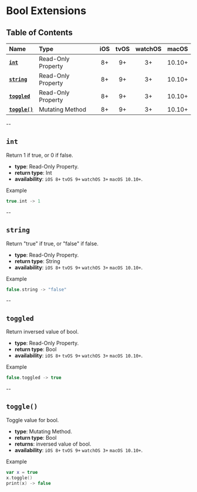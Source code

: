 # Bool Extensions


## Table of Contents
| Name | Type | iOS | tvOS | watchOS | macOS |
|:--- | :--- | :---: | :---: | :---: | :---: |
| [**`int`**](#int) | Read-Only Property | 8+ | 9+ | 3+ | 10.10+ |
| [**`string`**](#string) | Read-Only Property | 8+ | 9+ | 3+ | 10.10+ |
| [**`toggled`**](#int) | Read-Only Property | 8+ | 9+ | 3+ | 10.10+ |
| [**`toggle()`**](#toggle()) | Mutating Method | 8+ | 9+ | 3+ | 10.10+ |

--

## `int`
Return 1 if true, or 0 if false.

 - **type**: Read-Only Property.
 - **return type**: Int
 - **availability**: `iOS 8+` `tvOS 9+` `watchOS 3+` `macOS 10.10+`.

Example

```swift
true.int -> 1
```

--

## `string`
Return "true" if true, or "false" if false.

 - **type**: Read-Only Property.
 - **return type**: String
 - **availability**: `iOS 8+` `tvOS 9+` `watchOS 3+` `macOS 10.10+`.

Example

```swift
false.string -> "false"
```

--

## `toggled`
Return inversed value of bool.

 - **type**: Read-Only Property.
 - **return type**: Bool
 - **availability**: `iOS 8+` `tvOS 9+` `watchOS 3+` `macOS 10.10+`.

Example

```swift
false.toggled -> true
```

--

## `toggle()`
Toggle value for bool.

 - **type**: Mutating Method.
 - **return type**: Bool
 - **returns**: inversed value of bool.
 - **availability**: `iOS 8+` `tvOS 9+` `watchOS 3+` `macOS 10.10+`.

Example

```swift
var x = true
x.toggle()
print(x) -> false
```
